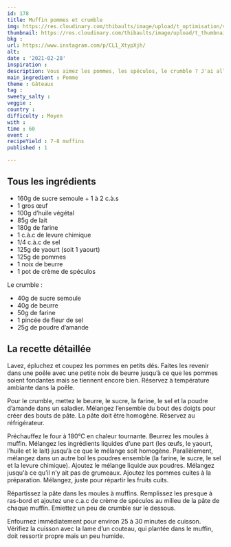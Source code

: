 ```yaml
---
id: 178
title: Muffin pommes et crumble
img: https://res.cloudinary.com/thibaults/image/upload/t_optimisation/v1614535267/Recipes/20210228_muffin_crumble_pomme.jpg
thumbnail: https://res.cloudinary.com/thibaults/image/upload/t_thumbnail_josie/v1614535267/Recipes/20210228_muffin_crumble_pomme.jpg
bkg : 
url: https://www.instagram.com/p/CL1_XtypXjh/
alt: 
date : '2021-02-28'
inspiration : 
description: Vous aimez les pommes, les spéculos, le crumble ? J'ai allié le tout en un seul et même gâteau pour faire ces délicieux cupcakes !
main_ingredient : Pomme
theme : Gâteaux
tag : 
sweety_salty : 
veggie :
country : 
difficulty : Moyen
with : 
time : 60
event : 
recipeYield : 7-8 muffins
published : 1

---
```


## Tous les ingrédients
 - 160g de sucre semoule + 1 à 2 c.à.s
 - 1 gros œuf
 - 100g d’huile végétal
 - 85g de lait
 - 180g de farine
 - 1 c.à.c de levure chimique
 - 1/4 c.à.c de sel
 - 125g de yaourt (soit 1 yaourt)
 - 125g de pommes
 - 1 noix de beurre
 - 1 pot de crème de spéculos

Le crumble :
 - 40g de sucre semoule
 - 40g de beurre
 - 50g de farine
 - 1 pincée de fleur de sel
 - 25g de poudre d’amande

## La recette détaillée
Lavez, épluchez et coupez les pommes en petits dés. Faites les revenir dans une poêle avec une petite noix de beurre jusqu’à ce que les pommes soient fondantes mais se tiennent encore bien. Réservez à température ambiante dans la poêle.

Pour le crumble, mettez le beurre, le sucre, la farine, le sel et la poudre d’amande dans un saladier. Mélangez l’ensemble du bout des doigts pour créer des bouts de pâte. La pâte doit être homogène. Réservez au réfrigérateur.

Préchauffez le four à 180°C en chaleur tournante. Beurrez les moules à muffin. Mélangez les ingrédients liquides d’une part (les œufs, le yaourt, l’huile et le lait) jusqu’à ce que le mélange soit homogène. Parallèlement, mélangez dans un autre bol les poudres ensemble (la farine, le sucre, le sel et la levure chimique). Ajoutez le mélange liquide aux poudres. Mélangez jusqu'à ce qu’il n’y ait pas de grumeaux. Ajoutez les pommes cuites à la préparation. Mélangez, juste pour répartir les fruits cuits.

Répartissez la pâte dans les moules à muffins. Remplissez les presque à ras-bord et ajoutez une c.a.c de crème de spéculos au milieu de la pâte de chaque muffin. Emiettez un peu de crumble sur le dessous.

Enfournez immédiatement pour environ 25 à 30 minutes de cuisson. Vérifiez la cuisson avec la lame d’un couteau, qui plantée dans le muffin, doit ressortir propre mais un peu humide.